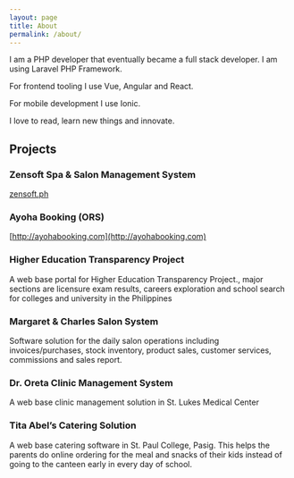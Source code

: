 ```yaml
---
layout: page
title: About
permalink: /about/
---
```


I am a PHP developer that eventually became a full stack developer.	I am using Laravel PHP Framework.

For frontend tooling I use Vue, Angular and React.

For mobile development I use Ionic.

I love to read, learn new things and innovate. 

## Projects

### Zensoft Spa & Salon Management System

[zensoft.ph](zensoft.ph)

### Ayoha Booking (ORS)

[http://ayohabooking.com](http://ayohabooking.com)

### Higher Education Transparency Project

A web base portal for Higher Education Transparency Project., major sections are licensure exam results, careers exploration and school search for colleges and university in the Philippines

### Margaret & Charles Salon System

Software solution for the daily salon operations including invoices/purchases, stock inventory, product
sales, customer services, commissions and sales report.

### Dr. Oreta Clinic Management System

A web base clinic management solution in St. Lukes Medical Center

### Tita Abel’s Catering Solution

A web base catering software in St. Paul College, Pasig. This helps the parents do online ordering for
the meal and snacks of their kids instead of going to the canteen early in every day of school.
